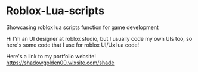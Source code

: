 # Roblox-Lua-scripts
Showcasing roblox lua scripts function for game development

Hi I'm an UI designer at roblox studio, but I usually code my own UIs too, so here's some code that I use for roblox UI/Ux lua code!

Here's a link to my portfolio website!
https://shadowgolden00.wixsite.com/shade

